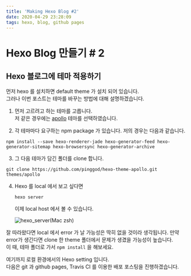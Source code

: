```yaml
---
title: 'Making Hexo Blog #2'
date: 2020-04-29 23:28:09
tags: hexo, blog, github pages
---
```


# Hexo Blog 만들기 # 2

## Hexo 블로그에 테마 적용하기

<!--more-->

먼저 hexo 를 설치하면 default theme 가 설치 되어 있습니다.    
그러나 이번 포스트는 테마를 바꾸는 방법에 대해 설명하겠습니다.


1. 먼저 고르려고 하는 테마를 고릅니다.    
    저 같은 경우에는 [apollo](https://github.com/pinggod/hexo-theme-apollo) 테마를 선택하였습니다.

2. 각 테마마다 요구하는 npm package 가 있습니다. 저의 경우는 다음과 같습니다.
<pre><code>npm install --save hexo-renderer-jade hexo-generator-feed hexo-generator-sitemap hexo-browsersync hexo-generator-archive
</code></pre>

3. 그 다음 테마가 담긴 폴더를 clone 합니다.
<pre><code>git clone https://github.com/pinggod/hexo-theme-apollo.git themes/apollo</code></pre>

4. Hexo 를 local 에서 보고 싶다면    

    <code>hexo server</code>     

    이제 local host 에서 볼 수 있습니다.

    ![hexo_server](../../../../images/hexo_server.png)(Mac zsh)


잘 따라왔다면 local 에서 error 가 날 가능성은 딱히 없을 것이라 생각됩니다.
만약 error가 생긴다면 clone 한 theme 폴더에서 문제가 생겼을 가능성이 높습니다.     
이 때, 테마 폴더로 가서 <code>npm install</code> 을 해보세요.

여기까지 로컬 환경에서의 Hexo setting 입니다.    
다음은 git 과 github pages, Travis CI 를 이용한 배포 포스팅을 진행하겠습니다.
